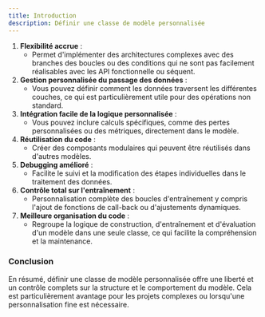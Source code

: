 ```yaml
---
title: Introduction
description: Définir une classe de modèle personnalisée
---
```


1. **Flexibilité accrue** :
    - Permet d'implémenter des architectures complexes avec des branches des boucles ou des conditions qui ne sont pas facilement réalisables avec les API fonctionnelle ou séquent.
2. **Gestion personnalisée du passage des données** :
    - Vous pouvez définir comment les données traversent les différentes couches, ce qui est particulièrement utile pour des opérations non standard.
3. **Intégration facile de la logique personnalisée** :
    - Vous pouvez inclure calculs spécifiques, comme des pertes personnalisées ou des métriques, directement dans le modèle.
4. **Réutilisation du code** :
    - Créer des composants modulaires qui peuvent être réutilisés dans d'autres modèles.
5. **Debugging amélioré** :
    - Facilite le suivi et la modification des étapes individuelles dans le traitement des données.
6. **Contrôle total sur l'entraînement** :
    - Personnalisation complète des boucles d'entraînement y compris l'ajout de fonctions de call-back ou d'ajustements dynamiques.
7. **Meilleure organisation du code** :
    - Regroupe la logique de construction, d'entraînement et d'évaluation d'un modèle dans une seule classe, ce qui facilite la compréhension et la maintenance.

### Conclusion

En résumé, définir une classe de modèle personnalisée offre une liberté et un contrôle complets sur la structure et le comportement du modèle. Cela est particulièrement avantage pour les projets complexes ou lorsqu'une personnalisation fine est nécessaire.